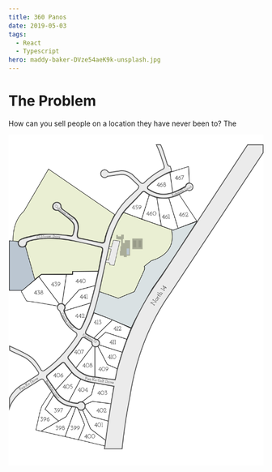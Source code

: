 ```yaml
---
title: 360 Panos
date: 2019-05-03
tags:
  - React
  - Typescript
hero: maddy-baker-DVze54aeK9k-unsplash.jpg
---
```



# The Problem
How can you sell people on a location they have never been to? The 


![plat](Plat.svg)
